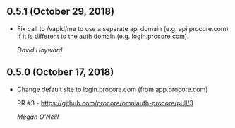 ## 0.5.1 (October 29, 2018)

* Fix call to /vapid/me to use a separate api domain (e.g. api.procore.com)
 if it is different to the auth domain (e.g. login.procore.com).

  *David Hayward*


## 0.5.0 (October 17, 2018)

* Change default site to login.procore.com (from app.procore.com)

  PR #3 - https://github.com/procore/omniauth-procore/pull/3

  *Megan O'Neill*

